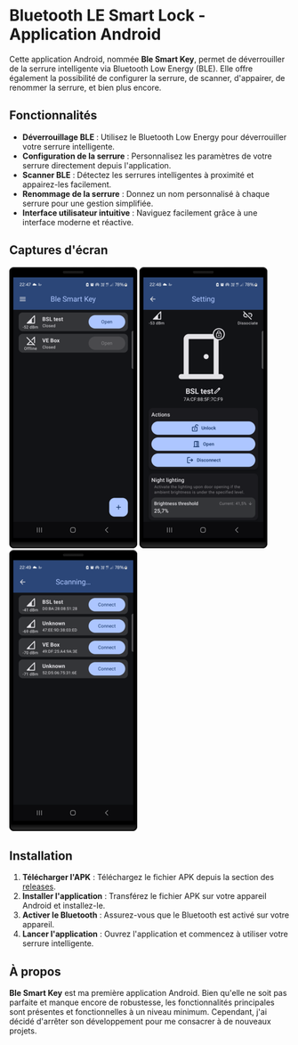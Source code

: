 # Bluetooth LE Smart Lock - Application Android

Cette application Android, nommée **Ble Smart Key**, permet de déverrouiller de la serrure intelligente via Bluetooth Low Energy (BLE). Elle offre également la possibilité de configurer la serrure, de scanner, d'appairer, de renommer la serrure, et bien plus encore.

## Fonctionnalités

- **Déverrouillage BLE** : Utilisez le Bluetooth Low Energy pour déverrouiller votre serrure intelligente.
- **Configuration de la serrure** : Personnalisez les paramètres de votre serrure directement depuis l'application.
- **Scanner BLE** : Détectez les serrures intelligentes à proximité et appairez-les facilement.
- **Renommage de la serrure** : Donnez un nom personnalisé à chaque serrure pour une gestion simplifiée.
- **Interface utilisateur intuitive** : Naviguez facilement grâce à une interface moderne et réactive.

## Captures d'écran

![Écran d'accueil](images/home_screen_s.png)
![Écran de configuration](images/settings_screen_s.png)
![Écran de scan](images/scan_screen_s.png)

## Installation

1. **Télécharger l'APK** : Téléchargez le fichier APK depuis la section des [releases](https://github.com/antoine163/ble-smart-lock-android-app/releases/download/v1.0.0/ble_smart_key_v1.0.0.apk).
2. **Installer l'application** : Transférez le fichier APK sur votre appareil Android et installez-le.
3. **Activer le Bluetooth** : Assurez-vous que le Bluetooth est activé sur votre appareil.
4. **Lancer l'application** : Ouvrez l'application et commencez à utiliser votre serrure intelligente.

## À propos

**Ble Smart Key** est ma première application Android. Bien qu'elle ne soit pas parfaite et manque encore de robustesse, les fonctionnalités principales sont présentes et fonctionnelles à un niveau minimum. Cependant, j'ai décidé d'arrêter son développement pour me consacrer à de nouveaux projets.
